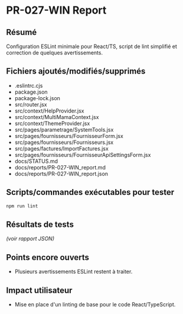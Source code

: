 # PR-027-WIN Report

## Résumé
Configuration ESLint minimale pour React/TS, script de lint simplifié et correction de quelques avertissements.

## Fichiers ajoutés/modifiés/supprimés
- .eslintrc.cjs
- package.json
- package-lock.json
- src/router.jsx
- src/context/HelpProvider.jsx
- src/context/MultiMamaContext.jsx
- src/context/ThemeProvider.jsx
- src/pages/parametrage/SystemTools.jsx
- src/pages/fournisseurs/FournisseurForm.jsx
- src/pages/fournisseurs/Fournisseurs.jsx
- src/pages/factures/ImportFactures.jsx
- src/pages/fournisseurs/FournisseurApiSettingsForm.jsx
- docs/STATUS.md
- docs/reports/PR-027-WIN_report.md
- docs/reports/PR-027-WIN_report.json

## Scripts/commandes exécutables pour tester
```bash
npm run lint
```

## Résultats de tests
*(voir rapport JSON)*

## Points encore ouverts
- Plusieurs avertissements ESLint restent à traiter.

## Impact utilisateur
- Mise en place d'un linting de base pour le code React/TypeScript.
